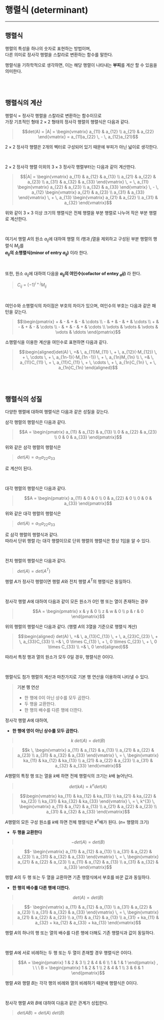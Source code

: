 # **행렬식 (determinant)**

---

## **행렬식**
행렬의 특성을 하나의 숫자로 표현하는 방법이며,  
다른 의미로 정사각 행렬을 스칼라로 변환하는 함수를 말한다.

행렬식을 기하학적으로 생각하면, 이는 해당 행렬이 나타내는 **부피**를 계산 할 수 있음을 의미한다.

<br><br>

## **행렬식의 계산**

행렬식 $=$ 정사각 행렬을 스칼라로 변환하는 함수이므로  
가장 기초적인 형태 $2 \times 2$ 형태의 정사각 행렬의 행렬식은 다음과 같다.
> ```math
> det(A) = |A| =
> \begin{vmatrix} a_{11} & a_{12} \\ a_{21} & a_{22} \end{vmatrix}
> = a_{11}a_{22} \, - \, a_{12}a_{21}
> ```

$2 \times 2$ 정사각 행렬은 2개의 벡터로 구성되어 있기 때문에 부피가 아닌 넓이로 생각한다.  

<br>

$2 \times 2$ 정사각 행렬 이외의 $3 \times 3$ 정사각 행렬부터는 다음과 같이 계산한다.
> ```math
> |A| =
> \begin{vmatrix}
> a_{11} & a_{12} & a_{13} \\
> a_{21} & a_{22} & a_{23} \\
> a_{31} & a_{32} & a_{33}
> \end{vmatrix}
> \, = \, a_{11}
> \begin{vmatrix}
> a_{22} & a_{23} \\
> a_{32} & a_{33}
> \end{vmatrix}
> \, - \, a_{12}
> \begin{vmatrix}
> a_{21} & a_{23} \\
> a_{31} & a_{33}
> \end{vmatrix}
> \, + \, a_{13}
> \begin{vmatrix}
> a_{21} & a_{22} \\
> a_{31} & a_{32}
> \end{vmatrix}
>```

위와 같이 $3 \times 3$ 이상 크기의 행렬식은 전체 행렬을 부분 행렬로 나누어 작은 부분 행렬로 계산한다.

<br>

여기서 행렬 $A$의 원소 $a_{ij}$에 대하여 행렬 의 $i$행과 $j$열을 제외하고 구성된 부분 행렬의 행렬식 $M_{ij}$를  
**$a_{ij}$의 소행렬식(minor of entry $a_{ij}$)** 이라 한다.

<br>

또한, 원소 $a_{ij}$에 대하여 다음을  **$a_{ij}$의 여인수(cofactor of entey $_a{ij}$)** 라 한다.
> $C_{ij} \ = \ (-1)^{i + j}M_{ij}$

<br>

여인수와 소행렬식의 차이점은 부호의 차이가 있으며, 여인수의 부호는 다음과 같은 패턴을 갖는다.
> ```math
> \begin{pmatrix}
> + & - & + & - & \cdots \\
> - & + & - & + & \cdots \\
> + & - & + & - & \cdots \\
> - & + & - & + & \cdots \\
> \vdots & \vdots & \vdots & \vdots & \ddots
> \end{pmatrix}
>```

소행렬식을 이용한 계산을 여인수로 표현하면 다음과 같다.
> ```math
>\begin{aligned}det(A) \, =& \, a_{11}M_{11} \, + \, a_{12}(-M_{12}) \, + \,  \cdots \, + \,
> a_{1n-1}(-M_{1n -1}) \, + \, a_{1n}M_{1n} \\
> \, =& \, a_{11}C_{11} \, + \, a_{11}C_{11} \, + \, \cdots \, + \,
> a_{1n}C_{1n} \, + \, a_{1n}C_{1n} \end{aligned}
> ```

<br><br>

## **행렬식의 성질**

다양한 행렬에 대하여 행렬식은 다음과 같은 성질을 갖는다.

삼각 행렬의 행렬식은 다음과 같다.
> ```math
> A = 
> \begin{pmatrix}
> a_{11} & a_{12} & a_{13} \\
> 0 & a_{22} & a_{23} \\
> 0 & 0 & a_{33}
> \end{pmatrix}
> ```

위와 같은 삼각 행렬의 행렬식은

> $det(A) = a_{11}a_{22}a_{33}$

로 계산이 된다.

<br>

대각 행렬의 행렬식은 다음과 같다.
> ```math
> A = 
> \begin{pmatrix}
> a_{11} & 0 & 0 \\
> 0 & a_{22} & 0 \\
> 0 & 0 & a_{33}
> \end{pmatrix}
> ```

위와 같은 대각 행렬의 행렬식은

> $det(A) = a_{11}a_{22}a_{33}$

로 삼각 행렬의 행렬식과 같다.  
따라서 단위 행렬 $I$는 대각 행렬이므로 단위 행렬의 행렬식은 항상 1임을 알 수 있다.

<br>

전치 행렬의 행렬식은 다음과 같다.

> $det(A) = det(A^T)$

행렬 $A$가 정사각 행렬이면 행렬 $A$와 전치 행렬 $A^T$의 행렬식은 동일하다.

<br>

정사각 행렬 $A$에 대하여 다음과 같이 모든 원소가 0인 행 또는 열이 존재하는 경우
> ```math
> A = 
> \begin{pmatrix}
> x & y & 0 \\
> z & w & 0 \\
> p & r & 0
> \end{pmatrix}
> ```

위의 행렬의 행렬식은 다음과 같다. (행렬 $A$의 3열을 기준으로 행렬식 계산)
> ```math
> \begin{aligned} det(A) \, =& \, a_{13}C_{13} \, + \, a_{23}C_{23} \, + \, a_{33}C_{33} \\
> =& \, 0 \times C_{13} \, + \, 0 \times C_{23} \, + \, 0 \times C_{33} \\
> =& \, 0 \end{aligned}
> ```

따라서 특정 행과 열의 원소가 모두 0일 경우, 행렬식은 0이다.

<br>

행렬식도 첨가 행렬의 계산과 마찬가지로 기본 행 연산을 이용하여 나타낼 수 있다.
> **기본 행 연산**
> - 한 행에 0이 아닌 상수를 모두 곱한다.
> - 두 행을 교환한다.
> - 한 행의 배수를 다른 행에 더한다.


정사각 행렬  $A$에 대하여,

 - **한 행에 영이 아닌 상수를 모두 곱한다.**

> $$ k \ det(A) = det(B)$$

> ```math
> k \,
> \begin{vmatrix}
> a_{11} & a_{12} & a_{13} \\
> a_{21} & a_{22} & a_{23} \\
> a_{31} & a_{32} & a_{33}
> \end{vmatrix}
> \, = \,
> \begin{vmatrix}
> ka_{11} & ka_{12} & ka_{13} \\
> a_{21} & a_{22} & a_{23} \\
> a_{31} & a_{32} & a_{33}
> \end{vmatrix}
> ```

$A$행렬의 특정 행 또는 열을 $k$배 하면 전체 행렬식의 크기는 $k$배 늘어난다.


> $$det(kA) = k^n det(A)$$

> ```math
> \begin{vmatrix}
> ka_{11} & ka_{12} & ka_{13} \\
> ka_{21} & ka_{22} & ka_{23} \\
> ka_{31} & ka_{32} & ka_{33}
> \end{vmatrix}
> \, = \,
> k^{3} \,
> \begin{vmatrix}
> a_{11} & a_{12} & a_{13} \\
> a_{21} & a_{22} & a_{23} \\
> a_{31} & a_{32} & a_{33}
> \end{vmatrix}
> ```

$A$행렬의 모든 구성 원소를 $k$배 하면 전체 행렬식은 $k^n$배가 된다. ($n =$ 행렬의 크기)

 - **두 행을 교환한다**

> $$-det(A) = det(B)$$

> ```math
> -
> \begin{vmatrix}
> a_{11} & a_{12} & a_{13} \\
> a_{31} & a_{22} & a_{23} \\
> a_{31} & a_{32} & a_{33}
> \end{vmatrix}
> \, = \,
> \begin{vmatrix}
> a_{21} & a_{22} & a_{23} \\
> a_{11} & a_{12} & a_{13} \\
> a_{31} & a_{32} & a_{33}
> \end{vmatrix}
> ```

행렬 $A$의 두 행 또는 두 열을 교환하면 기존 행렬식에서 부호를 바꾼 값과 동일하다.

 - **한 행의 배수를 다른 행에 더한다.**

> $$det(A) = det(B)$$

> ```math
> -
> \begin{vmatrix}
> a_{11} & a_{12} & a_{13} \\
> a_{31} & a_{22} & a_{23} \\
> a_{31} & a_{32} & a_{33}
> \end{vmatrix}
> \, = \,
> \begin{vmatrix}
> a_{21} & a_{22} & a_{23} \\
> a_{11} & a_{12} & a_{13} \\
> a_{31} + ka_{11} & a_{32} + ka_{12} & a_{33} + ka_{13}
> \end{vmatrix}
> ```

행렬 $A$의 하나의 행 또는 열의 배수를 다른 행에 더해도 기존 행렬식과 값이 동일하다.

<br>

행렬 $A$에 서로 비례하는 두 행 또는 두 열이 존재할 경우 행렬식은 0이다.

> ```math
> A = 
> \begin{pmatrix}
> 1 & 2 & 3 \\
> 2 & 4 & 6 \\
> 1 & 1 & 1
> \end{pmatrix}
> , \ \ \
> B = 
> \begin{pmatrix}
> 1 & 2 & 1 \\
> 2 & 4 & 1 \\
> 3 & 6 & 1
> \end{pmatrix}
> ```

행렬 $A$와 행렬 $B$는 각각 행의 비례와 열의 비례하기 때문에 행렬식은 0이다.

<br>

정사각 행렬 $A$와 $B$에 대하여 다음과 같은 관계가 성립한다.
> $det(AB) = det(A) \ det(B)$